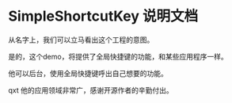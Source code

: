 # SimpleShortcutKey 说明文档

从名字上，我们可以立马看出这个工程的意图。

是的，这个demo，将提供了全局快捷键的功能，和某些应用程序一样。

他可以后台，使用全局快捷键呼出自己想要的功能。

qxt 他的应用领域非常广，感谢开源作者的辛勤付出。